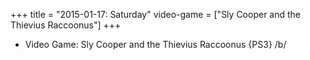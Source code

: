 +++
title = "2015-01-17: Saturday"
video-game = ["Sly Cooper and the Thievius Raccoonus"]
+++


* Video Game: Sly Cooper and the Thievius Raccoonus {PS3} /b/